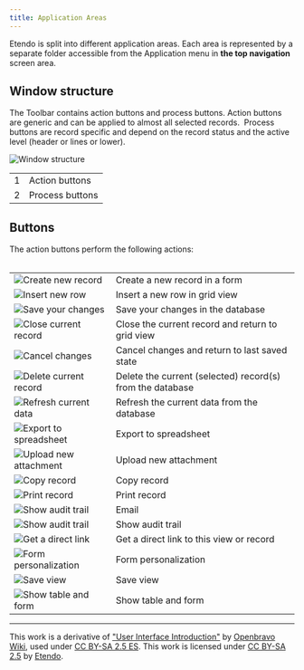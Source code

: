 ```yaml
---
title: Application Areas
---
```

Etendo is split into different application areas. Each area is represented by a separate folder accessible from the Application menu in **the top navigation** screen area.

## Window structure

The Toolbar contains action buttons and process buttons. Action buttons are generic and can be applied to almost all selected records.  Process buttons are record specific and depend on the record status and the active level (header or lines or lower).

![Window structure](https://drive.google.com/uc?export=view&id=14FFpTaeNhX8GcezEMlHcoECXHqw_6hqT)

|     |     |
| --- | --- |
| 1   | Action buttons |
| 2   | Process buttons |

## Buttons

The action buttons perform the following actions:   
 

|     |     |
| --- | --- |
| ![Create new record](https://drive.google.com/uc?export=view&id=1GKlIMPwsdJGcBxlsAaPPA1JKLtltwKtE) | Create a new record in a form |
| ![Insert new row](https://drive.google.com/uc?export=view&id=1Y1C3_1wbieXR4kT8N5m8R0U2mkXw5kdG) | Insert a new row in grid view |
| ![Save your changes](https://drive.google.com/uc?export=view&id=1XhR2JA823h4QSC0WDHjFZBsu_vfwf0OH) | Save your changes in the database |
| ![Close current record](https://drive.google.com/uc?export=view&id=1dBa6cXcbn42LpfdNixq_vTi6sXfd8Keq) | Close the current record and return to grid view |
| ![Cancel changes](https://drive.google.com/uc?export=view&id=1NsE9zY7TiPoUgYIQ8UppUVObXUKVVY4S) | Cancel changes and return to last saved state |
| ![Delete current record](https://drive.google.com/uc?export=view&id=1d4lwOizdurcc-TbeKyf-hHr9AoiybAVN) | Delete the current (selected) record(s) from the database |
| ![Refresh current data](https://drive.google.com/uc?export=view&id=1VYT35K3_gln6IhYBW8H9L5Qj-fQ_2zMS) | Refresh the current data from the database |
| ![Export to spreadsheet](https://drive.google.com/uc?export=view&id=1DiWO0xVHHDOOX1VubqN2jTCUllOwLpaF ) | Export to spreadsheet |
| ![Upload new attachment](https://drive.google.com/uc?export=view&id=1GpERUp_lqI33tTyeajqKkwBmuMlDqhwH) | Upload new attachment |
| ![Copy record](https://drive.google.com/uc?export=view&id=1KC4OssTS5KT53zrp6-x7IjLk7af6Wa7x) | Copy record |
| ![Print record](https://drive.google.com/uc?export=view&id=12xqXpyWebW_9nS51oKncFUuMKL_3XPMs) | Print record |
| ![Show audit trail](https://drive.google.com/uc?export=view&id=1cOwiLhDDaipaNp8WUoZ_YV2KK0M9jNmM) | Email |
| ![Show audit trail](https://drive.google.com/uc?export=view&id=16ZwtS_WTw9JN2rgMXqztMl-30PufisGJ) | Show audit trail |
| ![Get a direct link](https://drive.google.com/uc?export=view&id=1cNvwjtP2gv3q0IcLr7WzK-dzqJePnFdK) | Get a direct link to this view or record |
| ![Form personalization](https://drive.google.com/uc?export=view&id=1QttVniwTrd0JC-QabYjnXzunnC9dIZx1) | Form personalization |
| ![Save view](https://drive.google.com/uc?export=view&id=1DEpV-kFC2K9JvhSD0eeEhgjPFcM7bi6W) | Save view |
| ![Show table and form](https://drive.google.com/uc?export=view&id=1kSNsODGVIbTbEDzYRDqR_LqCVKk0_sXp) | Show table and form |

---
This work is a derivative of ["User Interface Introduction"](http://wiki.openbravo.com/wiki/User_Interface_Introduction) by [Openbravo Wiki](http://wiki.openbravo.com/wiki/Welcome_to_Openbravo), used under [CC BY-SA 2.5 ES](https://creativecommons.org/licenses/by-sa/2.5/es/). This work is licensed under [CC BY-SA 2.5](https://creativecommons.org/licenses/by-sa/2.5/) by [Etendo](https://etendo.software).